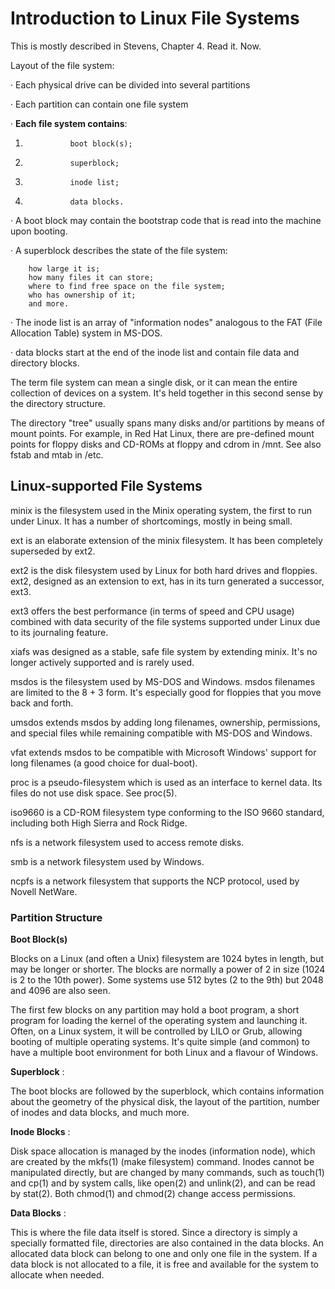 # **Introduction to Linux File Systems**

This is mostly described in Stevens, Chapter 4. Read it. Now.

Layout of the file system:

· Each physical drive can be divided into several partitions

· Each partition can contain one file system

· **Each file system contains**:

1.               boot block(s);

1.               superblock;

1.               inode list;

1.               data blocks.

· A boot block may contain the bootstrap code that is read into the machine upon booting.

· A superblock describes the state of the file system:

        how large it is;
        how many files it can store;
        where to find free space on the file system;
        who has ownership of it;
        and more.

· The inode list is an array of "information nodes" analogous to the FAT (File Allocation Table) system in MS-DOS.

· data blocks start at the end of the inode list and contain file data and directory blocks.

The term file system can mean a single disk, or it can mean the entire collection of devices on a system. It's held together in this second sense by the directory structure.

The directory "tree" usually spans many disks and/or partitions by means of mount points. For example, in Red Hat Linux, there are pre-defined mount points for floppy disks and CD-ROMs at floppy and cdrom in /mnt. See also fstab and mtab in /etc.

## Linux-supported File Systems

minix is the filesystem used in the Minix operating system, the first to run under Linux. It has a number of shortcomings, mostly in being small.

ext is an elaborate extension of the minix filesystem. It has been completely superseded by ext2.

ext2 is the disk filesystem used by Linux for both hard drives and floppies. ext2, designed as an extension to ext, has in its turn generated a successor, ext3.

ext3 offers the best performance (in terms of speed and CPU usage) combined with data security of the file systems supported under Linux due to its journaling feature.

xiafs was designed as a stable, safe file system by extending minix. It's no longer actively supported and is rarely used.

msdos is the filesystem used by MS-DOS and Windows. msdos filenames are limited to the 8 + 3 form. It's especially good for floppies that you move back and forth.

umsdos extends msdos by adding long filenames, ownership, permissions, and special files while remaining compatible with MS-DOS and Windows.

vfat extends msdos to be compatible with Microsoft Windows' support for long filenames (a good choice for dual-boot).

proc is a pseudo-filesystem which is used as an interface to kernel data. Its files do not use disk space. See proc(5).

iso9660 is a CD-ROM filesystem type conforming to the ISO 9660 standard, including both High Sierra and Rock Ridge.

nfs is a network filesystem used to access remote disks.

smb is a network filesystem used by Windows.

ncpfs is a network filesystem that supports the NCP protocol, used by Novell NetWare.

### Partition Structure

**Boot Block(s)**

Blocks on a Linux (and often a Unix) filesystem are 1024 bytes in length, but may be longer or shorter. The blocks are normally a power of 2 in size (1024 is 2 to the 10th power). Some systems use 512 bytes (2 to the 9th) but 2048 and 4096 are also seen.

The first few blocks on any partition may hold a boot program, a short program for loading the kernel of the operating system and launching it. Often, on a Linux system, it will be controlled by LILO or Grub, allowing booting of multiple operating systems. It's quite simple (and common) to have a multiple boot environment for both Linux and a flavour of Windows.

**Superblock** :

The boot blocks are followed by the superblock, which contains information about the geometry of the physical disk, the layout of the partition, number of inodes and data blocks, and much more.

**Inode Blocks** :

Disk space allocation is managed by the inodes (information node), which are created by the mkfs(1) (make filesystem) command. Inodes cannot be manipulated directly, but are changed by many commands, such as touch(1) and cp(1) and by system calls, like open(2) and unlink(2), and can be read by stat(2). Both chmod(1) and chmod(2) change access permissions.

**Data Blocks** :

This is where the file data itself is stored. Since a directory is simply a specially formatted file, directories are also contained in the data blocks. An allocated data block can belong to one and only one file in the system. If a data block is not allocated to a file, it is free and available for the system to allocate when needed.
